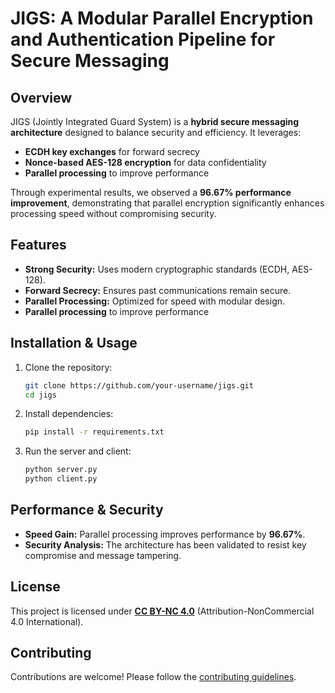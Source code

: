 # **JIGS: A Modular Parallel Encryption and Authentication Pipeline for Secure Messaging**  

## **Overview**  
JIGS (Jointly Integrated Guard System) is a **hybrid secure messaging architecture** designed to balance security and efficiency. It leverages:  
- **ECDH key exchanges** for forward secrecy  
- **Nonce-based AES-128 encryption** for data confidentiality  
- **Parallel processing** to improve performance  

Through experimental results, we observed a **96.67% performance improvement**, demonstrating that parallel encryption significantly enhances processing speed without compromising security.  

## **Features**  
- **Strong Security:** Uses modern cryptographic standards (ECDH, AES-128).  
- **Forward Secrecy:** Ensures past communications remain secure.  
- **Parallel Processing:** Optimized for speed with modular design.  
- **Parallel processing** to improve performance  

## **Installation & Usage**  
1. Clone the repository:  
   ```sh
   git clone https://github.com/your-username/jigs.git
   cd jigs
   ```
2. Install dependencies:  
   ```sh
   pip install -r requirements.txt
   ```
3. Run the server and client:  
   ```sh
   python server.py
   python client.py
   ```

## **Performance & Security**  
- **Speed Gain:** Parallel processing improves performance by **96.67%**.  
- **Security Analysis:** The architecture has been validated to resist key compromise and message tampering.  

## **License**  
This project is licensed under **[CC BY-NC 4.0](LICENSE)** (Attribution-NonCommercial 4.0 International).  

## **Contributing**  
Contributions are welcome! Please follow the [contributing guidelines](CONTRIBUTING.md).
